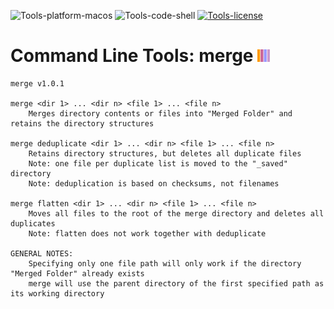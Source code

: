 ![Tools-platform-macos](https://img.shields.io/badge/platform-macOS-lightgrey.svg)
![Tools-code-shell](https://img.shields.io/badge/code-shell-yellow.svg)
[![Tools-license](http://img.shields.io/badge/license-MIT+-blue.svg)](https://github.com/JayBrown/Tools/blob/master/license.md)

# Command Line Tools: merge <img src="https://github.com/JayBrown/Tools/blob/master/img/jb-img.png" height="20px"/>
```
merge v1.0.1

merge <dir 1> ... <dir n> <file 1> ... <file n>
	Merges directory contents or files into "Merged Folder" and retains the directory structures

merge deduplicate <dir 1> ... <dir n> <file 1> ... <file n>
	Retains directory structures, but deletes all duplicate files
	Note: one file per duplicate list is moved to the "_saved" directory
	Note: deduplication is based on checksums, not filenames

merge flatten <dir 1> ... <dir n> <file 1> ... <file n>
	Moves all files to the root of the merge directory and deletes all duplicates
	Note: flatten does not work together with deduplicate

GENERAL NOTES:
	Specifying only one file path will only work if the directory "Merged Folder" already exists
	merge will use the parent directory of the first specified path as its working directory
```
